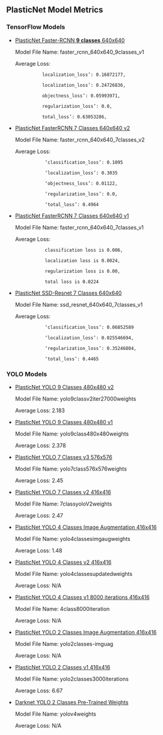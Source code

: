 ## PlasticNet Model Metrics 

### TensorFlow Models
* [PlasticNet Faster-RCNN **9 classes** 640x640](https://plasticnet-models.s3.us.cloud-object-storage.appdomain.cloud/faster_rcnn_640x640_9classes_v1.tar.gz)

   Model File Name: faster_rcnn_640x640_9classes_v1

   Average Loss:
                 
                localization_loss’: 0.16872177,

                localization_loss’: 0.24726836,

                objectness_loss’: 0.05993971,

                regularization_loss’: 0.0,  

                total_loss’: 0.63053286,
          

* [PlasticNet FasterRCNN 7 Classes 640x640 v2](https://plasticnet-models.s3.us.cloud-object-storage.appdomain.cloud/faster_rcnn_640x640_7classes_v2.tar.gz)
   
   Model File Name: faster_rcnn_640x640_7classes_v2
   
   Average Loss: 
   
                 ‘classification_loss’: 0.1095

                 ‘localization_loss’: 0.3035

                 ‘objectness_loss’: 0.01122,

                 ‘regularization_loss’: 0.0,

                 ‘total_loss’: 0.4964
                
* [PlasticNet FasterRCNN 7 Classes 640x640 v1](https://plasticnet-models.s3.us.cloud-object-storage.appdomain.cloud/faster_rcnn_640x640_7classes_v1.tar.gz)
   
   Model File Name: faster_rcnn_640x640_7classes_v1
   
   Average Loss: 
   
                 classification loss is 0.006, 
                 
                 localization loss is 0.0024, 
                 
                 regularization loss is 0.00, 
                 
                 total loss is 0.0224

* [PlasticNet SSD-Resnet 7 Classes 640x640](https://plasticnet-models.s3.us.cloud-object-storage.appdomain.cloud/ssd_resnet_640x640_7classes_v1.tar.gz)

   Model File Name: ssd_resnet_640x640_7classes_v1
   
   Average Loss: 

                 ‘classification_loss’: 0.06852589

                 ‘localization_loss’: 0.025546694,

                 ‘regularization_loss’: 0.35246804,

                 ‘total_loss’: 0.4465

### YOLO Models
* [PlasticNet YOLO 9 Classes 480x480 v2](https://plasticnet-models.s3.us.cloud-object-storage.appdomain.cloud/yolo9classv2iter27000weights.tar.gz)

   Model File Name: yolo9classv2iter27000weights

   Average Loss: 2.183

* [PlasticNet YOLO 9 Classes 480x480 v1](https://plasticnet-models.s3.us.cloud-object-storage.appdomain.cloud/yolo9class480x480weights.tar.gz)

   Model File Name: yolo9class480x480weights

   Average Loss: 2.378

* [PlasticNet YOLO 7 Classes v3 576x576](https://plasticnet-models.s3.us.cloud-object-storage.appdomain.cloud/yolo7class576x576weights.tar.gz)

   Model File Name: yolo7class576x576weights

   Average Loss: 2.45

* [PlasticNet YOLO 7 Classes v2 416x416](https://plasticnet-models.s3.us.cloud-object-storage.appdomain.cloud/7classyoloV2weights.tar.gz)

   Model File Name: 7classyoloV2weights

   Average Loss: 2.47

* [PlasticNet YOLO 4 Classes Image Augmentation 416x416](https://plasticnet-models.s3.us.cloud-object-storage.appdomain.cloud/yolo4classesimgaugweights.tar.gz)

   Model File Name: yolo4classesimgaugweights

   Average Loss: 1.48

* [PlasticNet YOLO 4 Classes v2 416x416](https://plasticnet-models.s3.us.cloud-object-storage.appdomain.cloud/yolo4classesupdatedweights.tar.gz)

   Model File Name: yolo4classesupdatedweights

   Average Loss: N/A

* [PlasticNet YOLO 4 Classes v1 8000 iterations 416x416](https://plasticnet-models.s3.us.cloud-object-storage.appdomain.cloud/4class8000iteration.tar.gz)

   Model File Name: 4class8000iteration

   Average Loss: N/A

* [PlasticNet YOLO 2 Classes Image Augmentation 416x416](https://plasticnet-models.s3.us.cloud-object-storage.appdomain.cloud/yolo2classes-imguag.tar.gz)

   Model File Name: yolo2classes-imguag

   Average Loss: N/A

* [PlasticNet YOLO 2 Classes v1 416x416](https://plasticnet-models.s3.us.cloud-object-storage.appdomain.cloud/yolo2classes3000iterations.tar.gz)

   Model File Name: yolo2classes3000iterations

   Average Loss: 6.67

* [Darknet YOLO 2 Classes Pre-Trained Weights](https://plasticnet-models.s3.us.cloud-object-storage.appdomain.cloud/yolov4weights.tar.gz)

   Model File Name: yolov4weights

   Average Loss: N/A



